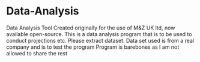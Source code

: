 # Data-Analysis
Data Analysis Tool
Created originally for the use of M&Z UK ltd, now available open-source.
This is a data analysis program that is to be used to conduct projections etc.
Please extract dataset. Data set used is from a real company and is to test the program
Program is barebones as I am not allowed to share the rest
